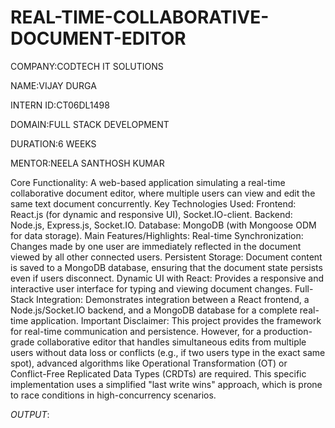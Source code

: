 # REAL-TIME-COLLABORATIVE-DOCUMENT-EDITOR

COMPANY:CODTECH IT SOLUTIONS

NAME:VIJAY DURGA

INTERN ID:CT06DL1498

DOMAIN:FULL STACK DEVELOPMENT

DURATION:6 WEEKS

MENTOR:NEELA SANTHOSH KUMAR

Core Functionality: A web-based application simulating a real-time collaborative document editor, where multiple users can view and edit the same text document concurrently.
Key Technologies Used:
Frontend: React.js (for dynamic and responsive UI), Socket.IO-client.
Backend: Node.js, Express.js, Socket.IO.
Database: MongoDB (with Mongoose ODM for data storage).
Main Features/Highlights:
Real-time Synchronization: Changes made by one user are immediately reflected in the document viewed by all other connected users.
Persistent Storage: Document content is saved to a MongoDB database, ensuring that the document state persists even if users disconnect.
Dynamic UI with React: Provides a responsive and interactive user interface for typing and viewing document changes.
Full-Stack Integration: Demonstrates integration between a React frontend, a Node.js/Socket.IO backend, and a MongoDB database for a complete real-time application.
Important Disclaimer: This project provides the framework for real-time communication and persistence. However, for a production-grade collaborative editor that handles simultaneous edits from multiple users without data loss or conflicts (e.g., if two users type in the exact same spot), advanced algorithms like Operational Transformation (OT) or Conflict-Free Replicated Data Types (CRDTs) are required. This specific implementation uses a simplified "last write wins" approach, which is prone to race conditions in high-concurrency scenarios.

*OUTPUT*:
